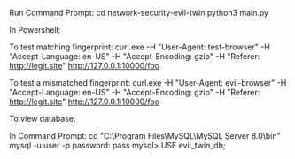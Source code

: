 Run Command Prompt:
cd network-security-evil-twin
python3 main.py


In Powershell:

To test matching fingerprint:
curl.exe -H "User-Agent: test-browser" -H "Accept-Language: en-US" -H "Accept-Encoding: gzip" -H "Referer: http://legit.site" http://127.0.0.1:10000/foo


To test a mismatched fingerprint:
curl.exe -H "User-Agent: evil-browser" -H "Accept-Language: en-US" -H "Accept-Encoding: gzip" -H "Referer: http://legit.site" http://127.0.0.1:10000/foo



To view database:

In Command Prompt:
cd "C:\Program Files\MySQL\MySQL Server 8.0\bin"
mysql -u user -p
password: pass
mysql> USE evil_twin_db;

